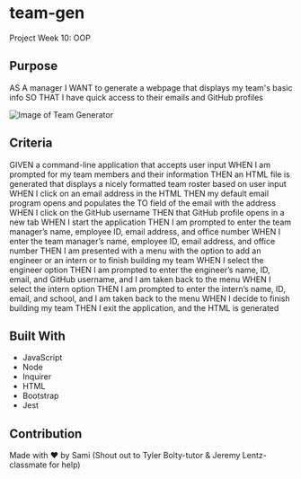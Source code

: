 # team-gen
Project Week 10: OOP

## Purpose
AS A manager
I WANT to generate a webpage that displays my team's basic info
SO THAT I have quick access to their emails and GitHub profiles

![Image of Team Generator](snapshot.png)

## Criteria
GIVEN a command-line application that accepts user input
WHEN I am prompted for my team members and their information
THEN an HTML file is generated that displays a nicely formatted team roster based on user input
WHEN I click on an email address in the HTML
THEN my default email program opens and populates the TO field of the email with the address
WHEN I click on the GitHub username
THEN that GitHub profile opens in a new tab
WHEN I start the application
THEN I am prompted to enter the team manager’s name, employee ID, email address, and office number
WHEN I enter the team manager’s name, employee ID, email address, and office number
THEN I am presented with a menu with the option to add an engineer or an intern or to finish building my team
WHEN I select the engineer option
THEN I am prompted to enter the engineer’s name, ID, email, and GitHub username, and I am taken back to the menu
WHEN I select the intern option
THEN I am prompted to enter the intern’s name, ID, email, and school, and I am taken back to the menu
WHEN I decide to finish building my team
THEN I exit the application, and the HTML is generated

## Built With
* JavaScript
* Node
* Inquirer
* HTML
* Bootstrap
* Jest


## Contribution
Made with ❤️ by Sami
(Shout out to Tyler Bolty-tutor & Jeremy Lentz-classmate for help)

